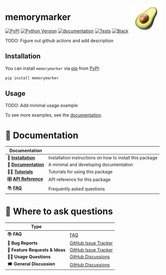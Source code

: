 <a href="https://github.com/martinbernstorff/memorymarker"><img src="https://github.com/martinbernstorff/memorymarker/blob/main/docs/_static/icon.png?raw=true" width="100" align="right"/></a>

# memorymarker

[![PyPI](https://img.shields.io/pypi/v/memorymarker.svg)][pypi status]
[![Python Version](https://img.shields.io/pypi/pyversions/memorymarker)][pypi status]
[![documentation](https://github.com/martinbernstorff/memorymarker/actions/workflows/documentation.yml/badge.svg)][documentation]
[![Tests](https://github.com/martinbernstorff/memorymarker/actions/workflows/tests.yml/badge.svg)][tests]
[![Black](https://img.shields.io/badge/code%20style-black-000000.svg)][black]

[pypi status]: https://pypi.org/project/memorymarker/
[documentation]: https://martinbernstorff.github.io/memorymarker/
[tests]: https://github.com/martinbernstorff/memorymarker/actions?workflow=Tests
[black]: https://github.com/psf/black


<!-- start short-description -->

TODO: Figure out github actions and add description

<!-- end short-description -->

## Installation

You can install `memorymarker` via [pip] from [PyPI]:

```bash
pip install memorymarker
```

[pip]: https://pip.pypa.io/en/stable/installing/
[PyPI]: https://pypi.org/project/memorymarker/

## Usage

TODO: Add minimal usage example

To see more examples, see the [documentation].

# 📖 Documentation

| Documentation         |                                                          |
| --------------------- | -------------------------------------------------------- |
| 🔧 **[Installation]**  | Installation instructions on how to install this package |
| 📖 **[Documentation]** | A minimal and developing documentation                   |
| 👩‍💻 **[Tutorials]**     | Tutorials for using this package                         |
| 🎛️ **[API Reference]** | API reference for this package                           |
| 📚 **[FAQ]**           | Frequently asked questions                               |


# 💬 Where to ask questions

| Type                           |                        |
| ------------------------------ | ---------------------- |
| 📚 **FAQ**                      | [FAQ]                  |
| 🚨 **Bug Reports**              | [GitHub Issue Tracker] |
| 🎁 **Feature Requests & Ideas** | [GitHub Issue Tracker] |
| 👩‍💻 **Usage Questions**          | [GitHub Discussions]   |
| 🗯 **General Discussion**       | [GitHub Discussions]   |

[Documentation]: https://martinbernstorff.github.io/memorymarker/index.html
[Installation]: https://martinbernstorff.github.io/memorymarker/installation.html
[Tutorials]: https://martinbernstorff.github.io/memorymarker/tutorials.html
[API Reference]: https://martinbernstorff.github.io/memorymarker/references.html
[FAQ]: https://martinbernstorff.github.io/memorymarker/faq.html
[github issue tracker]: https://github.com/martinbernstorff/memorymarker/issues
[github discussions]: https://github.com/martinbernstorff/memorymarker/discussions


